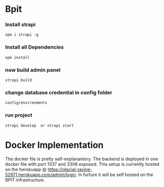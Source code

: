 # Bpit


### Install strapi

``` npm i strapi -g ```

### Install all Dependencies


``` npm install ```

### now build admin panel


``` strapi build ```

### change database credential in config folder


``` config/environments ```

### run project

`` strapi develop 
          or
    strapi start ``
    
    
 # Docker Implementation
 The docker file is pretty self-explanantory. The backend is deployed in one docker file with port 1337 and 3306 exposed. This setup is currently hosted on the herokuapp @ https://glacial-ravine-52971.herokuapp.com/admin/login. In furture it will be self hosted on the BPIT infrastructure.
